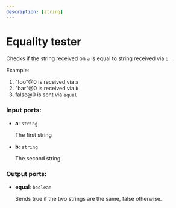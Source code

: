 ```yaml
---
description: [string]
---
```


# Equality tester

Checks if the string received on `a` is equal to string received via `b`.

Example:

1. "foo"@0 is received via `a`
2. "bar"@0 is received via `b`
3. false@0 is sent via `equal`

### Input ports:

* __a__: `string`

    The first string


* __b__: `string`

    The second string

### Output ports:

* __equal__: `boolean`

    Sends true if the two strings are the same, false otherwise.

